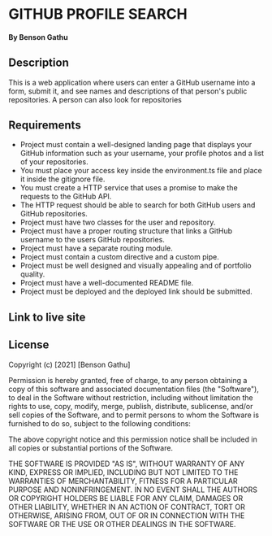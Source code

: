 # GITHUB PROFILE SEARCH
#### By Benson Gathu
## Description
This is a web application where users can enter a GitHub username into a form, submit it, and see names and descriptions of that person's public repositories. A person can also look for repositories
## Requirements
* Project must contain a well-designed landing page that displays your GitHub information such as your username, your profile photos and a list of your repositories.
* You must place your access key inside the environment.ts file and place it inside the gitignore file.
* You must create a HTTP service that uses a promise to make the requests to the GitHub API.
* The HTTP request should be able to search for both GitHub users and GitHub repositories.
* Project must have two classes for the user and repository.
* Project must have a proper routing structure that links a GitHub username to the users GitHub repositories.
* Project must have a separate routing module.
* Project must contain a custom directive and a custom pipe.
* Project must be well designed and visually appealing and of portfolio quality.
* Project must have a well-documented README file.
* Project must be deployed and the deployed link should be submitted.
## Link to live site
[](link)
## License
Copyright (c) [2021] [Benson Gathu]

Permission is hereby granted, free of charge, to any person obtaining a copy
of this software and associated documentation files (the "Software"), to deal
in the Software without restriction, including without limitation the rights
to use, copy, modify, merge, publish, distribute, sublicense, and/or sell
copies of the Software, and to permit persons to whom the Software is
furnished to do so, subject to the following conditions:

The above copyright notice and this permission notice shall be included in all
copies or substantial portions of the Software.

THE SOFTWARE IS PROVIDED "AS IS", WITHOUT WARRANTY OF ANY KIND, EXPRESS OR
IMPLIED, INCLUDING BUT NOT LIMITED TO THE WARRANTIES OF MERCHANTABILITY,
FITNESS FOR A PARTICULAR PURPOSE AND NONINFRINGEMENT. IN NO EVENT SHALL THE
AUTHORS OR COPYRIGHT HOLDERS BE LIABLE FOR ANY CLAIM, DAMAGES OR OTHER
LIABILITY, WHETHER IN AN ACTION OF CONTRACT, TORT OR OTHERWISE, ARISING FROM,
OUT OF OR IN CONNECTION WITH THE SOFTWARE OR THE USE OR OTHER DEALINGS IN THE
SOFTWARE.